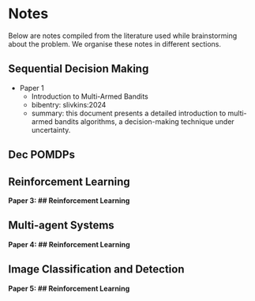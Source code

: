 # Notes
Below are notes compiled from the literature used while brainstorming about the problem. We organise these notes in different sections.

## Sequential Decision Making

- Paper 1
    - Introduction to Multi-Armed Bandits
    - bibentry: slivkins:2024
    - summary: this document presents a detailed introduction to multi-armed bandits algorithms, a decision-making technique under uncertainty.


## Dec POMDPs

## Reinforcement Learning

**Paper 3: ## Reinforcement Learning**

## Multi-agent Systems

**Paper 4: ## Reinforcement Learning**

## Image Classification and Detection

**Paper 5: ## Reinforcement Learning**


